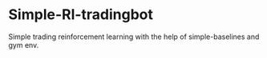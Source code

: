 # Simple-Rl-tradingbot
Simple trading reinforcement learning with the help of simple-baselines and gym env.

